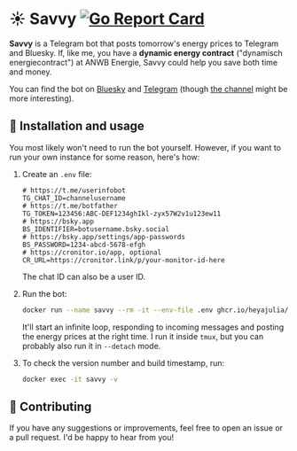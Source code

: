 # ☀️ Savvy [![Go Report Card](https://goreportcard.com/badge/github.com/heyajulia/energieprijzen)](https://goreportcard.com/report/github.com/heyajulia/energieprijzen)

**Savvy** is a Telegram bot that posts tomorrow's energy prices to Telegram and Bluesky. If, like me, you have a
**dynamic energy contract** ("dynamisch energiecontract") at ANWB Energie, Savvy could help you save both time and
money.

You can find the bot on [Bluesky](https://bsky.app/profile/bot.julia.cool) and
[Telegram](https://t.me/energieprijzenbot) (though [the channel](https://t.me/energieprijzen) might be more
interesting).

## 🤖 Installation and usage

You most likely won't need to run the bot yourself. However, if you want to run your own instance for some reason,
here's how:

1. Create an `.env` file:

   ```env
   # https://t.me/userinfobot
   TG_CHAT_ID=channelusername
   # https://t.me/botfather
   TG_TOKEN=123456:ABC-DEF1234ghIkl-zyx57W2v1u123ew11
   # https://bsky.app
   BS_IDENTIFIER=botusername.bsky.social
   # https://bsky.app/settings/app-passwords
   BS_PASSWORD=1234-abcd-5678-efgh
   # https://cronitor.io/app, optional
   CR_URL=https://cronitor.link/p/your-monitor-id-here
   ```

   The chat ID can also be a user ID.

2. Run the bot:

   ```sh
   docker run --name savvy --rm -it --env-file .env ghcr.io/heyajulia/savvy
   ```

   It'll start an infinite loop, responding to incoming messages and posting the energy prices at the right time. I run
   it inside `tmux`, but you can probably also run it in `--detach` mode.

3. To check the version number and build timestamp, run:

   ```sh
   docker exec -it savvy -v
   ```

## 🔨 Contributing

If you have any suggestions or improvements, feel free to open an issue or a pull request. I'd be happy to hear from
you!
